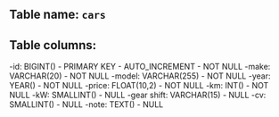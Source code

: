<!-- 
Modellare la struttura di una tabella per memorizzare tutti i dati riguardanti delle auto usate messe in vendita da un concessionario.
Cosa consegnare:
-come visto in classe fai un file readme.md
-inserisci nome della tabella,
-inserisci le colonne per definire il modello
-assicurati di indicare la struttura dati da usare ed eventuali attributi per ciascuna colonna
PUSHA -->

## Table name: `cars`

## Table columns:

-id: BIGINT() - PRIMARY KEY - AUTO_INCREMENT - NOT NULL
-make: VARCHAR(20) - NOT NULL
-model: VARCHAR(255) - NOT NULL
-year: YEAR() - NOT NULL
-price: FLOAT(10,2) - NOT NULL
-km: INT() - NOT NULL
-kW: SMALLINT() - NULL
-gear shift: VARCHAR(15) - NULL
-cv: SMALLINT() - NULL
-note: TEXT() - NULL
